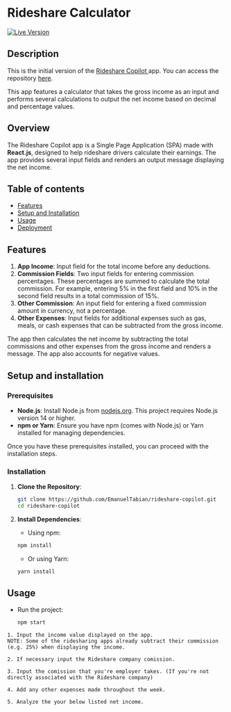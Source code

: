 # Rideshare Calculator

[![Live Version](https://img.shields.io/badge/Live%20Version-Click%20Here-brightgreen)](https://calculator.rideshare-copilot.eu)

## Description

This is the initial version of the [Rideshare Copilot ](https://www.rideshare-copilot.eu/) app. You can access the repository [here](https://github.com/EmanuelTabian/rideshare-copilot-v2).

This app features a calculator that takes the gross income as an input and performs several calculations to output the net income based on decimal and percentage values.

## Overview

The Rideshare Copilot app is a Single Page Application (SPA) made with **React.js**, designed to help rideshare drivers calculate their earnings. The app provides several input fields and renders an output message displaying the net income.

## Table of contents

- [Features](#features)
- [Setup and Installation](#installation)
- [Usage](#usage)
- [Deployment](#deployment)

## Features

1. **App Income**: Input field for the total income before any deductions.
2. **Commission Fields**: Two input fields for entering commission percentages. These percentages are summed to calculate the total commission. For example, entering 5% in the first field and 10% in the second field results in a total commission of 15%.
3. **Other Commission**: An input field for entering a fixed commission amount in currency, not a percentage.
4. **Other Expenses**: Input fields for additional expenses such as gas, meals, or cash expenses that can be subtracted from the gross income.

The app then calculates the net income by subtracting the total commissions and other expenses from the gross income and renders a message. The app also accounts for negative values.

## Setup and installation

### Prerequisites

- **Node.js**: Install Node.js from [nodejs.org](https://nodejs.org/). This project requires Node.js version 14 or higher.
- **npm or Yarn**: Ensure you have npm (comes with Node.js) or Yarn installed for managing dependencies.

Once you have these prerequisites installed, you can proceed with the installation steps.

### Installation

1. **Clone the Repository**:

   ```bash
   git clone https://github.com/EmanuelTabian/rideshare-copilot.git
   cd rideshare-copilot
   ```

2. **Install Dependencies**:

   - Using npm:

   ```bash
   npm install
   ```

   - Or using Yarn:

   ```bash
   yarn install
   ```

## Usage

- Run the project:
  ```bash
  npm start
  ```

```
1. Input the income value displayed on the app.
NOTE: Some of the ridesharing apps already subtract their commission (e.g. 25%) when displaying the income.

2. If necessary input the Rideshare company comission.

3. Input the comission that you're employer takes. (If you're not directly associated with the Rideshare company)

4. Add any other expenses made throughout the week.

5. Analyze the your below listed net income.
```
